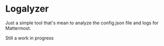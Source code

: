 # Logalyzer

Just a simple tool that's mean to analyze the config.json file and logs for Mattermost.

Still a work in progress